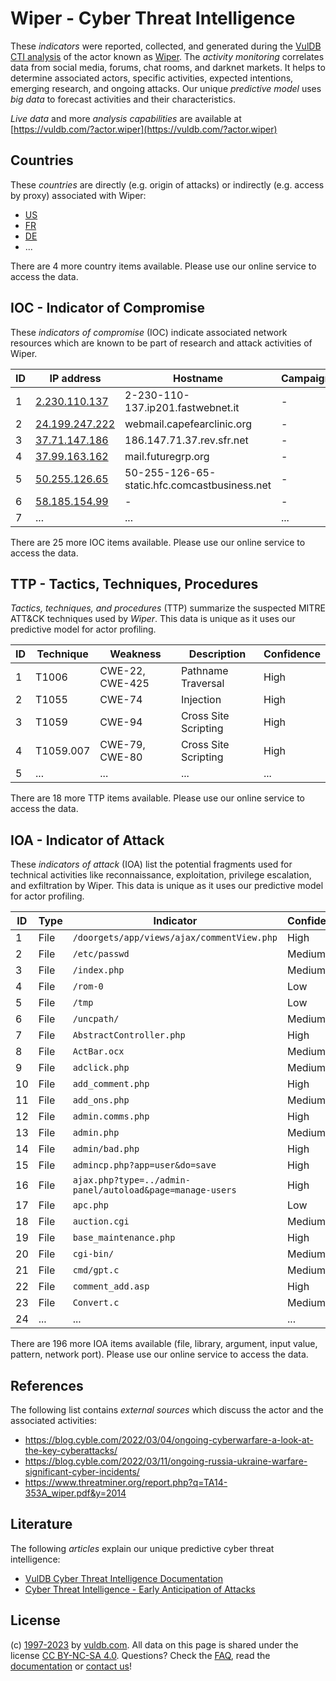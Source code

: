 # Wiper - Cyber Threat Intelligence

These _indicators_ were reported, collected, and generated during the [VulDB CTI analysis](https://vuldb.com/?kb.cti) of the actor known as [Wiper](https://vuldb.com/?actor.wiper). The _activity monitoring_ correlates data from social media, forums, chat rooms, and darknet markets. It helps to determine associated actors, specific activities, expected intentions, emerging research, and ongoing attacks. Our unique _predictive model_ uses _big data_ to forecast activities and their characteristics.

_Live data_ and more _analysis capabilities_ are available at [https://vuldb.com/?actor.wiper](https://vuldb.com/?actor.wiper)

## Countries

These _countries_ are directly (e.g. origin of attacks) or indirectly (e.g. access by proxy) associated with Wiper:

* [US](https://vuldb.com/?country.us)
* [FR](https://vuldb.com/?country.fr)
* [DE](https://vuldb.com/?country.de)
* ...

There are 4 more country items available. Please use our online service to access the data.

## IOC - Indicator of Compromise

These _indicators of compromise_ (IOC) indicate associated network resources which are known to be part of research and attack activities of Wiper.

ID | IP address | Hostname | Campaign | Confidence
-- | ---------- | -------- | -------- | ----------
1 | [2.230.110.137](https://vuldb.com/?ip.2.230.110.137) | 2-230-110-137.ip201.fastwebnet.it | - | High
2 | [24.199.247.222](https://vuldb.com/?ip.24.199.247.222) | webmail.capefearclinic.org | - | High
3 | [37.71.147.186](https://vuldb.com/?ip.37.71.147.186) | 186.147.71.37.rev.sfr.net | - | High
4 | [37.99.163.162](https://vuldb.com/?ip.37.99.163.162) | mail.futuregrp.org | - | High
5 | [50.255.126.65](https://vuldb.com/?ip.50.255.126.65) | 50-255-126-65-static.hfc.comcastbusiness.net | - | High
6 | [58.185.154.99](https://vuldb.com/?ip.58.185.154.99) | - | - | High
7 | ... | ... | ... | ...

There are 25 more IOC items available. Please use our online service to access the data.

## TTP - Tactics, Techniques, Procedures

_Tactics, techniques, and procedures_ (TTP) summarize the suspected MITRE ATT&CK techniques used by _Wiper_. This data is unique as it uses our predictive model for actor profiling.

ID | Technique | Weakness | Description | Confidence
-- | --------- | -------- | ----------- | ----------
1 | T1006 | CWE-22, CWE-425 | Pathname Traversal | High
2 | T1055 | CWE-74 | Injection | High
3 | T1059 | CWE-94 | Cross Site Scripting | High
4 | T1059.007 | CWE-79, CWE-80 | Cross Site Scripting | High
5 | ... | ... | ... | ...

There are 18 more TTP items available. Please use our online service to access the data.

## IOA - Indicator of Attack

These _indicators of attack_ (IOA) list the potential fragments used for technical activities like reconnaissance, exploitation, privilege escalation, and exfiltration by Wiper. This data is unique as it uses our predictive model for actor profiling.

ID | Type | Indicator | Confidence
-- | ---- | --------- | ----------
1 | File | `/doorgets/app/views/ajax/commentView.php` | High
2 | File | `/etc/passwd` | Medium
3 | File | `/index.php` | Medium
4 | File | `/rom-0` | Low
5 | File | `/tmp` | Low
6 | File | `/uncpath/` | Medium
7 | File | `AbstractController.php` | High
8 | File | `ActBar.ocx` | Medium
9 | File | `adclick.php` | Medium
10 | File | `add_comment.php` | High
11 | File | `add_ons.php` | Medium
12 | File | `admin.comms.php` | High
13 | File | `admin.php` | Medium
14 | File | `admin/bad.php` | High
15 | File | `admincp.php?app=user&do=save` | High
16 | File | `ajax.php?type=../admin-panel/autoload&page=manage-users` | High
17 | File | `apc.php` | Low
18 | File | `auction.cgi` | Medium
19 | File | `base_maintenance.php` | High
20 | File | `cgi-bin/` | Medium
21 | File | `cmd/gpt.c` | Medium
22 | File | `comment_add.asp` | High
23 | File | `Convert.c` | Medium
24 | ... | ... | ...

There are 196 more IOA items available (file, library, argument, input value, pattern, network port). Please use our online service to access the data.

## References

The following list contains _external sources_ which discuss the actor and the associated activities:

* https://blog.cyble.com/2022/03/04/ongoing-cyberwarfare-a-look-at-the-key-cyberattacks/
* https://blog.cyble.com/2022/03/11/ongoing-russia-ukraine-warfare-significant-cyber-incidents/
* https://www.threatminer.org/report.php?q=TA14-353A_wiper.pdf&y=2014

## Literature

The following _articles_ explain our unique predictive cyber threat intelligence:

* [VulDB Cyber Threat Intelligence Documentation](https://vuldb.com/?kb.cti)
* [Cyber Threat Intelligence - Early Anticipation of Attacks](https://www.scip.ch/en/?labs.20201022)

## License

(c) [1997-2023](https://vuldb.com/?kb.changelog) by [vuldb.com](https://vuldb.com/?kb.about). All data on this page is shared under the license [CC BY-NC-SA 4.0](https://creativecommons.org/licenses/by-nc-sa/4.0/). Questions? Check the [FAQ](https://vuldb.com/?kb.faq), read the [documentation](https://vuldb.com/?kb) or [contact us](https://vuldb.com/?contact)!
